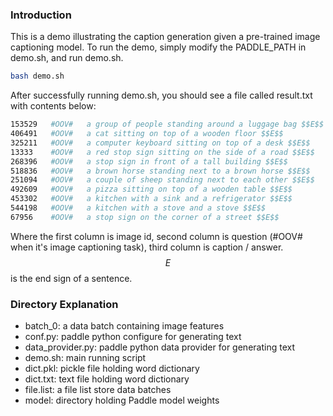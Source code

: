### Introduction ###

This is a demo illustrating the caption generation given a pre-trained image captioning model. To run the demo, simply modify the PADDLE_PATH in demo.sh, and run demo.sh. 

```bash
bash demo.sh
```

After successfully running demo.sh, you should see a file called result.txt with contents below:
```bash
153529	 #OOV#	 a group of people standing around a luggage bag $$E$$
406491	 #OOV#	 a cat sitting on top of a wooden floor $$E$$
325211	 #OOV#	 a computer keyboard sitting on top of a desk $$E$$
13333	 #OOV#	 a red stop sign sitting on the side of a road $$E$$
268396	 #OOV#	 a stop sign in front of a tall building $$E$$
518836	 #OOV#	 a brown horse standing next to a brown horse $$E$$
251094	 #OOV#	 a couple of sheep standing next to each other $$E$$
492609	 #OOV#	 a pizza sitting on top of a wooden table $$E$$
453302	 #OOV#	 a kitchen with a sink and a refrigerator $$E$$
544198	 #OOV#	 a kitchen with a stove and a stove $$E$$
67956	 #OOV#	 a stop sign on the corner of a street $$E$$
```
Where the first column is image id, second column is question (#OOV# when it's image captioning task), third column is caption / answer. $$E$$ is the end sign of a sentence.

### Directory Explanation ###

* batch_0: a data batch containing image features
* conf.py: paddle python configure for generating text
* data_provider.py: paddle python data provider for generating text
* demo.sh: main running script
* dict.pkl: pickle file holding word dictionary
* dict.txt: text file holding word dictionary
* file.list: a file list store data batches
* model: directory holding Paddle model weights
